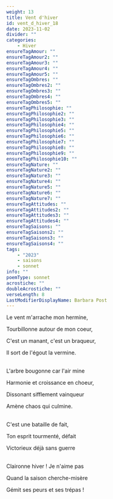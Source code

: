 ```yaml
---
weight: 13
title: Vent d'hiver
id: vent_d_hiver_18
date: 2023-11-02
divider: ""
categories:
    - Hiver
ensureTagAmour: ""
ensureTagAmour2: ""
ensureTagAmour3: ""
ensureTagAmour4: ""
ensureTagAmour5: ""
ensureTagOmbres: ""
ensureTagOmbres2: ""
ensureTagOmbres3: ""
ensureTagOmbres4: ""
ensureTagOmbres5: ""
ensureTagPhilosophie: ""
ensureTagPhilosophie2: ""
ensureTagPhilosophie3: ""
ensureTagPhilosophie4: ""
ensureTagPhilosophie5: ""
ensureTagPhilosophie6: ""
ensureTagPhilosophie7: ""
ensureTagPhilosophie8: ""
ensureTagPhilosophie9: ""
ensureTagPhilosophie10: ""
ensureTagNature: ""
ensureTagNature2: ""
ensureTagNature3: ""
ensureTagNature4: ""
ensureTagNature5: ""
ensureTagNature6: ""
ensureTagNature7: ""
ensureTagAttitudes: ""
ensureTagAttitudes2: ""
ensureTagAttitudes3: ""
ensureTagAttitudes4: ""
ensureTagSaisons: ""
ensureTagSaisons2: ""
ensureTagSaisons3: ""
ensureTagSaisons4: ""
tags:
    - "2023"
    - saisons
    - sonnet
info: ""
poemType: sonnet
acrostiche: ""
doubleAcrostiche: ""
verseLength: 8
LastModifierDisplayName: Barbara Post
---
```

Le vent m'arrache mon hermine,

Tourbillonne autour de mon coeur,

C'est un manant, c'est un braqueur,

Il sort de l'égout la vermine.

 \
L'arbre bougonne car l'air mine

Harmonie et croissance en choeur,

Dissonant sifflement vainqueur

Amène chaos qui culmine.

 \
C'est une bataille de fait,

Ton esprit tourmenté, défait

Victorieux déjà sans guerre

 \
Claironne hiver ! Je n'aime pas

Quand la saison cherche-misère

Gémit ses peurs et ses trépas !
